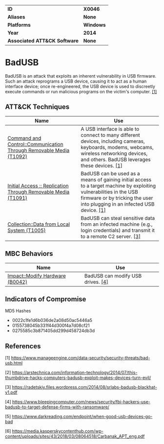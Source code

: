 <table>
<tr>
<td><b>ID</b></td>
<td><b>X0046</b></td>
</tr>
<tr>
<td><b>Aliases</b></td>
<td><b>None</b></td>
</tr>
<tr>
<td><b>Platforms</b></td>
<td><b>Windows</b></td>
</tr>
<tr>
<td><b>Year</b></td>
<td><b>2014</b></td>
</tr>
<tr>
<td><b>Associated ATT&CK Software</b></td>
<td><b>None</b></td>
</tr>
</table>


# BadUSB

BadUSB is an attack that exploits an inherent vulnerability in USB firmware. Such an attack reprograms a USB device, causing it to act as a human interface device; once re-engineered, the USB device is used to discreetly execute commands or run malicious programs on the victim's computer. [[1]](#1)

## ATT&CK Techniques

|Name|Use|
|---|---|
[Command and Control::Communication Through Removable Media (T1092)](https://attack.mitre.org/techniques/T1092/) | A USB interface is able to connect to many different devices, including cameras, keyboards, modems, webcams, wireless networking devices, and others. BadUSB leverages these devices. [[1]](#1) |
|[Initial Access :: Replication Through Removable Media (T1091)](https://attack.mitre.org/techniques/T1091/)| BadUSB can be used as a means of gaining initial access to a target machine by exploiting vulnerabilities in the USB firmware or by tricking the user into plugging in an infected USB device. [[1]](#1) |
|[Collection::Data from Local System (T1005)](https://attack.mitre.org/techniques/T1005/) | BadUSB can steal sensitive data from an infected machine (e.g., login credentials) and transmit it to a remote C2 server. [[3]](#3) |


## MBC Behaviors

|Name|Use|
|---|---|
|[Impact::Modify Hardware (B0042)](../impact/modify-hardware.md) | BadUSB can modify USB drives. [[4]](#4)|


## Indicators of Compromise

MD5 Hashes
- 0022c1fe1d6b036de2a08d50ac5446a5
- 0155738045b331f44d300f4a7d08cf21
- 0275585c3b871405dd299d458724db3d


## References

<a name="1">[1]</a> https://www.manageengine.com/data-security/security-threats/bad-usb.html

<a name="2">[2]</a> https://arstechnica.com/information-technology/2014/07/this-thumbdrive-hacks-computers-badusb-exploit-makes-devices-turn-evil/

<a name="3">[3]</a> https://radetskiy.files.wordpress.com/2014/08/srlabs-badusb-blackhat-v1.pdf

<a name="4">[4]</a> https://www.bleepingcomputer.com/news/security/fbi-hackers-use-badusb-to-target-defense-firms-with-ransomware/

<a name="5">[5]</a> https://www.darkreading.com/endpoint/when-good-usb-devices-go-bad

<a name="6">[6]</a> https://media.kasperskycontenthub.com/wp-content/uploads/sites/43/2018/03/08064518/Carbanak_APT_eng.pdf

